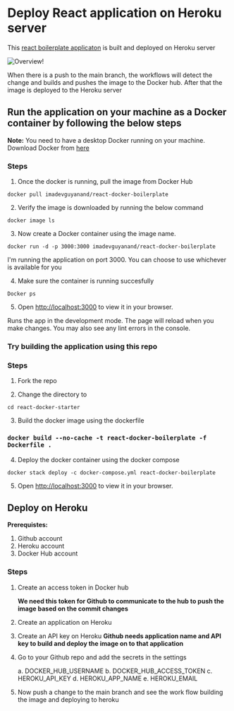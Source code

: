 # Deploy React application on Heroku server

This [react boilerplate applicaton](https://react-docker-boilerplater.herokuapp.com/) is built and deployed on Heroku server

![Overview!](https://drive.google.com/uc?export=view&id=1KLPDpMZTqC2kT4wqM7MJq_ZUD7pG6_XK)

When there is a push to the main branch, the workflows will detect the change and builds and pushes the image to the Docker hub. After that the image is deployed to the Heroku server

## Run the application on your machine as a Docker container by following the below steps

**Note:** You need to have a desktop Docker running on your machine. Download Docker from [here](https://www.docker.com/products/docker-desktop/)

### Steps

1. Once the docker is running, pull the image from Docker Hub

`docker pull imadevguyanand/react-docker-boilerplate`

2. Verify the image is downloaded by running the below command

`docker image ls`

3. Now create a Docker container using the image name.

`docker run -d -p 3000:3000 imadevguyanand/react-docker-boilerplate`

I'm running the application on port 3000. You can choose to use whichever is available for you

4. Make sure the container is running succesfully

`Docker ps`

5. Open [http://localhost:3000](http://localhost:3000) to view it in your browser.

Runs the app in the development mode. The page will reload when you make changes. You may also see any lint errors in the console.

### Try building the application using this repo

### Steps

1. Fork the repo

2. Change the directory to

`cd react-docker-starter`

3. Build the docker image using the dockerfile

### `docker build --no-cache -t react-docker-boilerplate -f Dockerfile .`

4. Deploy the docker container using the docker compose

`docker stack deploy -c docker-compose.yml react-docker-boilerplate`

5. Open [http://localhost:3000](http://localhost:3000) to view it in your browser.

## Deploy on Heroku

**Prerequistes:**

1. Github account
2. Heroku account
3. Docker Hub account

### Steps

1. Create an access token in Docker hub

   **We need this token for Github to communicate to the hub to push the image based on the commit changes**

2. Create an application on Heroku

3. Create an API key on Heroku
   **Github needs application name and API key to build and deploy the image on to that application**
4. Go to your Github repo and add the secrets in the settings

   a. DOCKER_HUB_USERNAME
   b. DOCKER_HUB_ACCESS_TOKEN
   c. HEROKU_API_KEY
   d. HEROKU_APP_NAME
   e. HEROKU_EMAIL

5. Now push a change to the main branch and see the work flow building the image and deploying to heroku

